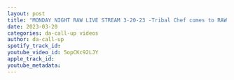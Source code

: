 ```yaml
---
layout: post
title: "MONDAY NIGHT RAW LIVE STREAM 3-20-23 -Tribal Chef comes to RAW US Champion in action"
date: 2023-03-20
categories: da-call-up videos
author: da-call-up
spotify_track_id: 
youtube_video_id: 5opCKc92LJY
apple_track_id: 
youtube_metadata: 
---
```


